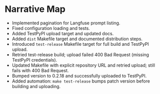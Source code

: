 # Narrative Map

- Implemented pagination for Langfuse prompt listing.
- Fixed configuration loading and tests.
- Added TestPyPI upload target and updated docs.
- Added `dist` Makefile target and documented distribution steps.
- Introduced `test-release` Makefile target for full build and TestPyPI upload.
- Retried test-release build; upload failed 400 Bad Request (missing TestPyPI credentials).
- Updated Makefile with explicit repository URL and retried upload; still fails with 400 Bad Request.
- Bumped version to 0.2.18 and successfully uploaded to TestPyPI.
- Added automation: `make test-release` bumps patch version before building and uploading.

